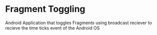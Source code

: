 # Fragment Toggling
Android Application that toggles Fragments using broadcast reciever to recieve the time ticks event of the Android OS

